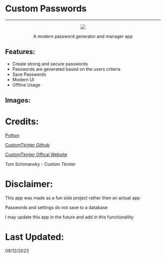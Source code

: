 # Custom Passwords

---

<div align="center">
  <img src="https://i.imgur.com/rFedwl3.png" />
  <p align="center"> A modern password generator and manager app </p>
</div>


## Features:

- Create strong and secure passwords
- Passwords are generated based on the users criteria
- Save Passwords
- Modern UI
- Offline Usage

## Images:


# Credits:

[Python](https://www.python.org/)

[CustomTkinter Github](https://github.com/TomSchimansky/CustomTkinter "CustomTkinter")

[CustomTkinter Offical Website](https://customtkinter.tomschimansky.com/)

Tom Schimansky - Custom Tkinter

# Disclaimer:

This app was made as a fun side project rather then an actual app

Passwords and settings do not save to a database

I may update this app in the future and add in this functionallity


# Last Updated:

09/12/2023
